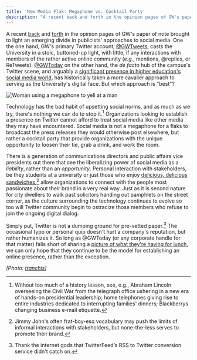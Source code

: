 ```yaml
---
title: 'New Media Flak: Megaphone vs. Cocktail Party'
description: "A recent back and forth in the opinion pages of GW's paper of note brought to light an emerging divide in publicists' approaches to social media."
---
```


A recent [back](http://www.gwhatchet.com/2010/09/07/gwtoday-stop-damaging-gws-reputation/) and [forth](http://www.gwhatchet.com/2010/09/13/conor-rogers-jguiffre-pls-refudiate/) in the opinion pages of GW's paper of note brought to light an emerging divide in publicists' approaches to social media. One the one hand, GW's primary Twitter account, [@GWTweets](https://twitter.com/gwtweets), casts the University in a stoic, buttoned-up light, with little, if any interactions with members of the rather active online community (*e.g.*, mentions, @replies, or ReTweets). [@GWToday](https://twitter.com/gwtoday) on the other hand, the *de facto* hub of the campus's Twitter scene, and arguably a [significant presence in higher education's social media world](http://www.socialmediahighered.com/), has historically taken a more cavalier approach to serving as the University's digital face. But which approach is "best"?

![Woman using a megaphone to yell at a man](http://ben.balter.com/wp-content/uploads/2010/09/3708549622_42a7d7e450_o-1024x363.jpg "Megaphone")

Technology has the bad habit of upsetting social norms, and as much as we try, there's nothing we can do to stop it.[^5] Organizations looking to establish a presence on Twitter cannot afford to treat social media like other media they may have encountered. Social media is not a megaphone for a flaks to broadcast the press releases they would otherwise post elsewhere, but rather a cocktail party that provide organizations with the unique opportunity to loosen their tie, grab a drink, and work the room.

There is a generation of communications directors and public affairs vice presidents out there that see the liberalizing power of social media as a *liability*, rather than an *opportunity*. Personal interaction with stakeholders, be they students at a university or just those who enjoy [delicious, delicious sandwiches](http://twitter.com/jimmyjohns),[^7] allow organizations to connect with the people most passionate about their brand in a very real way. Just as it is second nature for city dwellers to walk past solicitors handing out pamphlets on the street corner, as the culture surrounding the technology continues to evolve so too will Twitter community begin to ostracize those members who refuse to join the ongoing digital dialog.

Simply put, Twitter is not a dumping ground for pre-vetted paper.[^8] The occasional typo or personal quip doesn't hurt a company's reputation, but rather humanizes it. So long as @GWToday (or any corporate handle for that matter) falls short of sharing a [picture of what they're having for lunch](https://twitter.com/search?q=nom%20pic.twitter.com), we can only hope that they continue to be the model for establishing an online presence, rather than the exception.

*\[Photo: [tranchis](http://www.flickr.com/photos/tranchis/3708549622/)]*

[^5]: Without too much of a history lesson, see, e.g., Abraham Lincoln overseeing the Civil War from the telegraph office ushering in a new era of hands-on presidential leadership; home telephones giving rise to entire industries dedicated to interrupting families' dinners; Blackberrys changing business e-mail etiquette.

[^7]: Jimmy John's often frat-boy-esq vocabulary may push the limits of informal interactions with stakeholders, but none-the-less serves to promote their brand.

[^8]: Thank the internet gods that TwitterFeed‘s RSS to Twitter conversion service didn't catch on.

